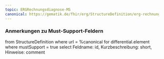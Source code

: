 ```yaml
---
topic: ERGRechnungsdiagnose-MS
canonical: https://gematik.de/fhir/erg/StructureDefinition/erg-rechnungsdiagnose
---
```


### Anmerkungen zu Must-Support-Feldern

<fql>
from
	StructureDefinition
where 
    url = %canonical
for differential.element
where mustSupport = true
select
	Feldname: id, Kurzbeschreibung: short, Hinweise: comment
</fql>

